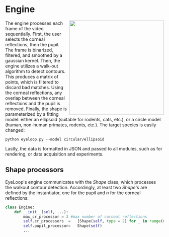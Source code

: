 # Engine #
<p align="right">
    <img src="https://github.com/simonarvin/eyeloop/blob/master/misc/imgs/engine_ill.svg?raw=true" align="right" height="300">
  </p>

The engine processes each frame of the video sequentially. First, the user selects the corneal reflections, then the pupil. The frame is binarized, filtered, and smoothed by a gaussian kernel. Then, the engine utilizes a walk-out algorithm to detect contours. This produces a matrix of points, which is filtered to discard bad matches. Using the corneal reflections, any overlap between the corneal reflections and the pupil is removed. Finally, the shape is parameterized by a fitting model: either an ellipsoid (suitable for rodents, cats, etc.), or a circle model (human, non-human primates, rodents, etc.). The target species is easily changed:
```
python eyeloop.py --model circular/ellipsoid
```
Lastly, the data is formatted in JSON and passed to all modules, such as for rendering, or data acquisition and experiments.

## Shape processors ##
EyeLoop's engine communicates with the *Shape* class, which processes the walkout contour detection. Accordingly, at least two *Shape*'s are defined by the instantiator, one for the pupil and *n* for the corneal reflections:

```python
class Engine:
    def __init__(self, ...):
        max_cr_processor = 3 #max number of corneal reflections
        self.cr_processors  =   [Shape(self, type = 2) for _ in range(max_cr_processor)]
        self.pupil_processor=   Shape(self)
        ...

```
